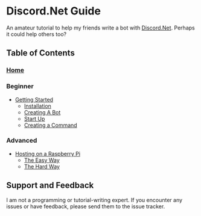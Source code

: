# Discord.Net Guide
An amateur tutorial to help my friends write a bot with [Discord.Net](https://github.com/discord-net/Discord.Net). Perhaps it could help others too?

## Table of Contents
### [Home](https://github.com/SoupyzInc/Discord.NET-Guide/wiki/Home)
### Beginner
- [Getting Started](https://github.com/SoupyzInc/Discord.NET-Guide/wiki/Getting-Started)
  * [Installation](https://github.com/SoupyzInc/Discord.NET-Guide/wiki/Getting-Started#Installation)
  * [Creating A Bot](https://github.com/SoupyzInc/Discord.NET-Guide/wiki/Getting-Started#Creating-A-Bot)
  * [Start Up](https://github.com/SoupyzInc/Discord.NET-Guide/wiki/Start-Up)
  * [Creating a Command](https://github.com/SoupyzInc/Discord.Net-Guide/wiki/Creating-a-Command)
 ### Advanced
- [Hosting on a Raspberry Pi](https://github.com/SoupyzInc/Discord.Net-Guide/wiki/Raspberry-Pi-Hosting)
  * [The Easy Way](https://github.com/SoupyzInc/Discord.Net-Guide/wiki/Raspberry-Pi-Hosting#The-Easy-Way)
  * [The Hard Way](https://github.com/SoupyzInc/Discord.Net-Guide/wiki/Raspberry-Pi-Hosting#the-hard-way)

## Support and Feedback
I am not a programming or tutorial-writing expert. If you encounter any issues or have feedback, please send them to the issue tracker.
